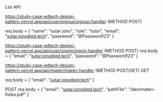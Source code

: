 List API:

https://study-case-edtech-design-pattern.vercel.app/api/user/signup/signup.handler (METHOD POST) 

req body = {
    "name": "sutar jono",
    "role": "tutor",
    "email": "sutar.jono@ed.tech",
    "password": "@Password123"
}

https://study-case-edtech-design-pattern.vercel.app/api/user/signin/signin.handler (METHOD POST)
req body = {
    "email": "sutar.jono@ed.tech",
    "password": "@Password123"
}

https://study-case-edtech-design-pattern.vercel.app/api/materi/materi.handler (METHOD POST/GET)
GET

req body = {
"email": "sutar.jono@ed.tech"
}

POST
req body = {
    "email": "sutar.jono@ed.tech",
    "pathFile": "/dev/materi-fisika.pdf"
}
